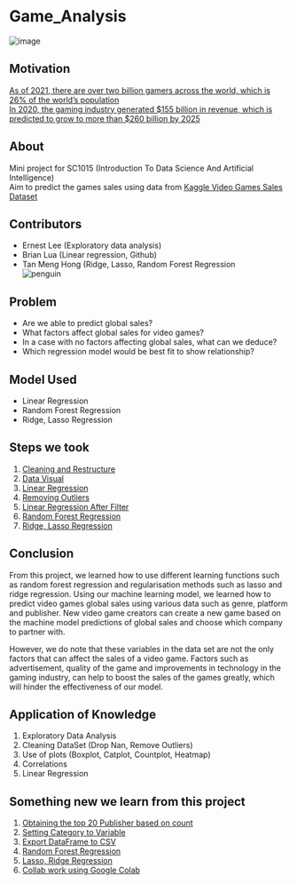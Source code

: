 # Game_Analysis
![image](https://user-images.githubusercontent.com/51332449/163271754-6e662d9b-5f96-4a57-8ec6-9a2b63716870.png)
## Motivation 
[As of 2021, there are over two billion gamers across the world, which is 26% of the world’s population <br />
In 2020, the gaming industry generated $155 billion in revenue, which is predicted to grow to more than $260 billion by 2025](https://www.investopedia.com/articles/investing/053115/how-video-game-industry-changing.asp ) 
## About
Mini project for SC1015 (Introduction To Data Science And Artificial Intelligence) <br />
Aim to predict the games sales using data from [Kaggle Video Games Sales Dataset](https://www.kaggle.com/datasets/sidtwr/videogames-sales-dataset?select=Video_Games_Sales_as_at_22_Dec_2016.csv)


## Contributors
- Ernest Lee (Exploratory data analysis)
- Brian Lua (Linear regression, Github)
- Tan Meng Hong (Ridge, Lasso, Random Forest Regression <br />
![penguin](https://user-images.githubusercontent.com/51332449/163318284-c45377c4-3194-4cd6-b0bf-88ce4401f528.gif)

## Problem
- Are we able to predict global sales?
- What factors affect global sales for video games?
- In a case with no factors affecting global sales, what can we deduce?
- Which regression model would be best fit to show relationship?

## Model Used
- Linear Regression
- Random Forest Regression
- Ridge, Lasso Regression

## Steps we took
1. [Cleaning and Restructure](https://github.com/Sealpillow/Game_Analysis/blob/main/NoteBooks/1.%20Cleaning%20and%20Restructure.ipynb)
2. [Data Visual](https://github.com/Sealpillow/Game_Analysis/blob/main/NoteBooks/2.%20Data%20Visual.ipynb)
3. [Linear Regression](https://github.com/Sealpillow/Game_Analysis/blob/main/NoteBooks/3.%20Linear%20Regression.ipynb)
4. [Removing Outliers](https://github.com/Sealpillow/Game_Analysis/blob/main/NoteBooks/4.%20Removing%20Outliers.ipynb)
5. [Linear Regression After Filter](https://github.com/Sealpillow/Game_Analysis/blob/main/NoteBooks/5.%20Linear%20Regression%20After%20Filter.ipynb)
6. [Random Forest Regression](https://github.com/Sealpillow/Game_Analysis/blob/main/NoteBooks/8.%20Random%20forest.ipynb)
7. [Ridge, Lasso Regression](https://github.com/Sealpillow/Game_Analysis/blob/main/NoteBooks/9.%20Ridge%2C%20Lasso%2C%20Elastic.ipynb)

## Conclusion
From this project, we learned how to use different learning functions such as random forest regression and regularisation methods such as lasso and ridge regression. Using our machine learning model, we learned how to predict video games global sales using various data such as genre, platform and publisher. New video game creators can create a new game based on the machine model predictions of global sales and choose which company to partner with.  

However, we do note that these variables in the data set are not the only factors that can affect the sales of a video game. Factors such as advertisement, quality of the game and improvements in technology in the gaming industry, can help to boost the sales of the games greatly, which will hinder the effectiveness of our model.


## Application of Knowledge
1. Exploratory Data Analysis
2. Cleaning DataSet (Drop Nan, Remove Outliers)
3. Use of plots (Boxplot, Catplot, Countplot, Heatmap)
4. Correlations
5. Linear Regression

## Something new we learn from this project
1. [Obtaining the top 20 Publisher based on count](https://stackoverflow.com/questions/46623583/seaborn-countplot-order-categories-by-count)
2. [Setting Category to Variable](https://www.youtube.com/watch?v=7EgN_71Xtdw)
3. [Export DataFrame to CSV](https://datatofish.com/export-dataframe-to-csv/)
4. [Random Forest Regression](https://towardsdatascience.com/random-forest-in-python-24d0893d51c0)
5. [Lasso, Ridge Regression](https://www.pluralsight.com/guides/linear-lasso-ridge-regression-scikit-learn)
6. [Collab work using Google Colab](https://colab.research.google.com)


